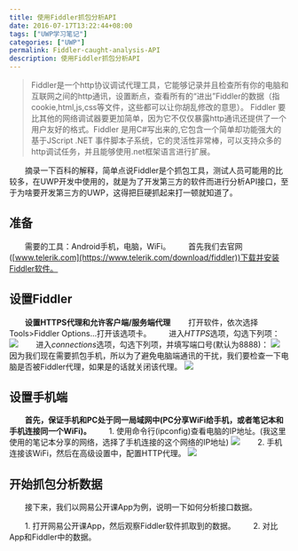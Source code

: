```yaml
---
title: 使用Fiddler抓包分析API
date: 2016-07-17T13:22:44+08:00
tags: ["UWP学习笔记"]
categories: ["UWP"]
permalink: Fiddler-caught-analysis-API
description: 使用Fiddler抓包分析API
---
```

> Fiddler是一个http协议调试代理工具，它能够记录并且检查所有你的电脑和互联网之间的http通讯，设置断点，查看所有的“进出”Fiddler的数据（指cookie,html,js,css等文件，这些都可以让你胡乱修改的意思）。 Fiddler 要比其他的网络调试器要更加简单，因为它不仅仅暴露http通讯还提供了一个用户友好的格式。Fiddler 是用C#写出来的,它包含一个简单却功能强大的基于JScript .NET 事件脚本子系统，它的灵活性非常棒，可以支持众多的http调试任务，并且能够使用.net框架语言进行扩展。

　　摘录一下百科的解释，简单点说Fiddler是个抓包工具，测试人员可能用的比较多，在UWP开发中使用的，就是为了开发第三方的软件而进行分析API接口，至于为啥要开发第三方的UWP，这得把巨硬抓起来打一顿就知道了。
　　
## 准备
　　需要的工具：Android手机，电脑，WiFi。
　　首先我们去官网([www.telerik.com](https://www.telerik.com/download/fiddler))下载并安装Fiddler软件。<!--more-->

## 设置Fiddler
　　**设置HTTPS代理和允许客户端/服务端代理**
　　打开软件，依次选择Tools>Fiddler Options...打开该选项卡。
　　进入*HTTPS*选项，勾选下列项：
![](http://ww3.sinaimg.cn/mw690/c55a7aeejw1f5wvo3emwej20f10a7glv.jpg)
　　进入*connections*选项，勾选下列项，并填写端口号(默认为8888)：
![](http://ww4.sinaimg.cn/mw690/c55a7aeejw1f5wwxb99qaj20f60af74m.jpg)
　　因为我们现在需要抓包手机，所以为了避免电脑端通讯的干扰，我们要检查一下电脑是否被Fiddler代理，如果是的话就关闭该代理。
![](http://ww2.sinaimg.cn/mw690/c55a7aeejw1f5wx0q0nisj20px0gp0tb.jpg)

## 设置手机端
　　**首先，保证手机和PC处于同一局域网中(PC分享WiFi给手机，或者笔记本和手机连接同一个WiFi)。**
　　1. 使用命令行(ipconfig)查看电脑的IP地址。(我这里使用的笔记本分享的网络，选择了手机连接的这个网络的IP地址)
![](http://ww2.sinaimg.cn/mw690/c55a7aeejw1f5wy9i9wncj20r60ckgmr.jpg)
　　2. 手机连接该WiFi，然后在高级设置中，配置HTTP代理。
![](http://ww3.sinaimg.cn/mw690/c55a7aeejw1f5wy8pts28j20u01hcthj.jpg)

## 开始抓包分析数据
　　接下来，我们以网易公开课App为例，说明一下如何分析接口数据。

　　1. 打开网易公开课App，然后观察Fiddler软件抓取到的数据。
　　2. 对比App和Fiddler中的数据。

　　
